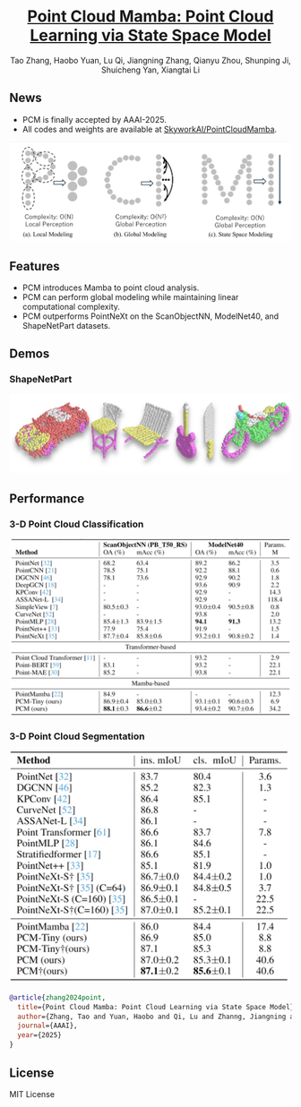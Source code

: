 
<div align="center">

# [Point Cloud Mamba: Point Cloud Learning via State Space Model](https://arxiv.org/abs/2403.00762)
Tao Zhang, Haobo Yuan, Lu Qi, Jiangning Zhang, Qianyu Zhou, Shunping Ji, Shuicheng Yan, Xiangtai Li

</div>

## News
- PCM is finally accepted by AAAI-2025.
- All codes and weights are available at [SkyworkAI/PointCloudMamba](https://github.com/SkyworkAI/PointCloudMamba).

<div align="center">

<img src="https://github.com/zhang-tao-whu/paper_images/blob/master/pcm/pcm-idea.png" width="800"/>

</div>

## Features
- PCM introduces Mamba to point cloud analysis.
- PCM can perform global modeling while maintaining linear computational complexity.
- PCM outperforms PointNeXt on the ScanObjectNN, ModelNet40, and ShapeNetPart datasets.

## Demos
### ShapeNetPart
<img src="https://github.com/zhang-tao-whu/paper_images/blob/master/pcm/pcm-demo.png" width="800"/>

## Performance
### 3-D Point Cloud Classification
<img src="https://github.com/zhang-tao-whu/paper_images/blob/master/pcm/pcm-exp-1.png" width="600"/>

### 3-D Point Cloud Segmentation
<img src="https://github.com/zhang-tao-whu/paper_images/blob/master/pcm/pcm-exp-2.png" width="500"/>

```BibTeX
@article{zhang2024point,
  title={Point Cloud Mamba: Point Cloud Learning via State Space Model},
  author={Zhang, Tao and Yuan, Haobo and Qi, Lu and Zhanng, Jiangning and Zhou, Qianyu and Ji, Shunping and Yan, Shuicheng and Li, Xiangtai},
  journal={AAAI},
  year={2025}
}

```

## License

MIT License
